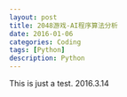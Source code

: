 ```yaml
---
layout: post
title: 2048游戏-AI程序算法分析
date: 2016-01-06
categories: Coding
tags: [Python]
description: Python
---
```



This is just a test.
2016.3.14